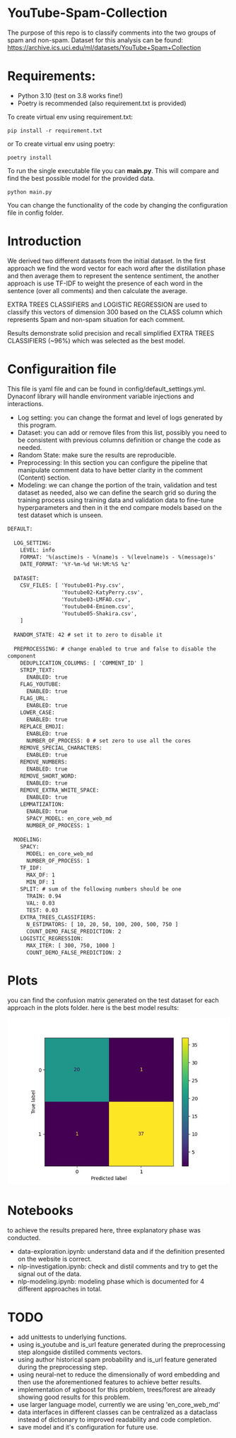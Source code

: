# YouTube-Spam-Collection

The purpose of this repo is to classify comments into the two groups of spam and non-spam. Dataset for this analysis can
be
found:
https://archive.ics.uci.edu/ml/datasets/YouTube+Spam+Collection

# Requirements:

- Python 3.10 (test on 3.8 works fine!)
- Poetry is recommended (also requirement.txt is provided)

To create virtual env using requirement.txt:

```
pip install -r requirement.txt
```

or To create virtual env using poetry:

```
poetry install
```

To run the single executable file you can **main.py**. This will compare and find the best possible model for the
provided
data.

```
python main.py
```

You can change the functionality of the code by changing the configuration file in config folder.

# Introduction

We derived two different datasets from the initial dataset. In the first approach we find the word vector for each word
after the distillation phase and then average them to represent the sentence sentiment, the another approach is use
TF-IDF to weight the presence of each word in the sentence (over all comments) and then calculate the average.

EXTRA TREES CLASSIFIERS and LOGISTIC REGRESSION are used to classify this vectors of dimension 300 based on the CLASS
column which represents Spam and non-spam situation for each comment.

Results demonstrate solid precision and recall simplified EXTRA TREES CLASSIFIERS (~96%) which was selected as the best
model.

# Configuraition file

This file is yaml file and can be found in config/default_settings.yml. Dynaconf library will handle environment
variable injections and interactions.

- Log setting: you can change the format and level of logs generated by this program.
- Dataset: you can add or remove files from this list, possibly you need to be consistent with previous columns
  definition or change the code as needed.
- Random State: make sure the results are reproducible.
- Preprocessing: In this section you can configure the pipeline that manipulate comment data to have better clarity in
  the
  comment (Content) section.
- Modeling: we can change the portion of the train, validation and test dataset as needed, also we can define the search
  grid
  so during the training process
  using training data and validation data to fine-tune hyperparameters and then in it the end compare models based on
  the test
  dataset which is unseen.

```
DEFAULT:

  LOG_SETTING:
    LEVEL: info
    FORMAT: '%(asctime)s - %(name)s - %(levelname)s - %(message)s'
    DATE_FORMAT: '%Y-%m-%d %H:%M:%S %z'

  DATASET:
    CSV_FILES: [ 'Youtube01-Psy.csv',
                 'Youtube02-KatyPerry.csv',
                 'Youtube03-LMFAO.csv',
                 'Youtube04-Eminem.csv',
                 'Youtube05-Shakira.csv',
    ]

  RANDOM_STATE: 42 # set it to zero to disable it

  PREPROCESSING: # change enabled to true and false to disable the component
    DEDUPLICATION_COLUMNS: [ 'COMMENT_ID' ]
    STRIP_TEXT:
      ENABLED: true
    FLAG_YOUTUBE:
      ENABLED: true
    FLAG_URL:
      ENABLED: true
    LOWER_CASE:
      ENABLED: true
    REPLACE_EMOJI:
      ENABLED: true
      NUMBER_OF_PROCESS: 0 # set zero to use all the cores
    REMOVE_SPECIAL_CHARACTERS:
      ENABLED: true
    REMOVE_NUMBERS:
      ENABLED: true
    REMOVE_SHORT_WORD:
      ENABLED: true
    REMOVE_EXTRA_WHITE_SPACE:
      ENABLED: true
    LEMMATIZATION:
      ENABLED: true
      SPACY_MODEL: en_core_web_md
      NUMBER_OF_PROCESS: 1

  MODELING:
    SPACY:
      MODEL: en_core_web_md
      NUMBER_OF_PROCESS: 1
    TF_IDF:
      MAX_DF: 1
      MIN_DF: 1
    SPLIT: # sum of the following numbers should be one
      TRAIN: 0.94
      VAL: 0.03
      TEST: 0.03
    EXTRA_TREES_CLASSIFIERS:
      N_ESTIMATORS: [ 10, 20, 50, 100, 200, 500, 750 ]
      COUNT_DEMO_FALSE_PREDICTION: 2
    LOGISTIC_REGRESSION:
      MAX_ITER: [ 300, 750, 1000 ]
      COUNT_DEMO_FALSE_PREDICTION: 2
```

# Plots

you can find the confusion matrix generated on the test dataset for each approach in the plots folder. here is the best
model results:

![extra_trees_classifier simple average](plots/extra_trees_classifier_avg_vector.jpg)

# Notebooks

to achieve the results prepared here, three explanatory phase was conducted.

- data-exploration.ipynb: understand data and if the definition presented on the website is correct.
- nlp-investigation.ipynb: check and distil comments and try to get the signal out of the data.
- nlp-modeling.ipynb: modeling phase which is documented for 4 different approaches in total.

# TODO

- add unittests to underlying functions.
- using is_youtube and is_url feature generated during the preprocessing step alongside distilled comments vectors.
- using author historical spam probability and is_url feature generated during the preprocessing step.
- using neural-net to reduce the dimensionally of word embedding and then use the aforementioned features to achieve
  better results.
- implementation of xgboost for this problem, trees/forest are already showing good results for this problem.
- use larger language model, currently we are using 'en_core_web_md'
- data interfaces in different classes can be centralized as a dataclass instead of dictionary to improved readability
  and code completion.
- save model and it's configuration for future use.